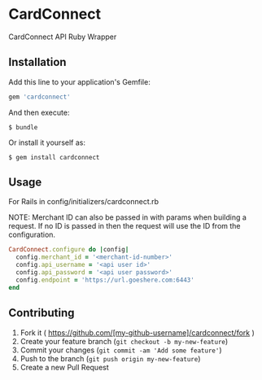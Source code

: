 # CardConnect

CardConnect API Ruby Wrapper

## Installation

Add this line to your application's Gemfile:

```ruby
gem 'cardconnect'
```

And then execute:

    $ bundle

Or install it yourself as:

    $ gem install cardconnect

## Usage

For Rails in config/initializers/cardconnect.rb

NOTE: Merchant ID can also be passed in with params when building a request. If no ID is passed in then the request will use the ID from the configuration.

```ruby
CardConnect.configure do |config|
  config.merchant_id = '<merchant-id-number>'
  config.api_username = '<api user id>'
  config.api_password = '<api user password>'
  config.endpoint = 'https://url.goeshere.com:6443'
end
```

## Contributing

1. Fork it ( https://github.com/[my-github-username]/cardconnect/fork )
2. Create your feature branch (`git checkout -b my-new-feature`)
3. Commit your changes (`git commit -am 'Add some feature'`)
4. Push to the branch (`git push origin my-new-feature`)
5. Create a new Pull Request
